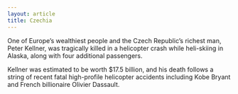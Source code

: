 ```yaml
---
layout: article
title: Czechia
---
```

One of Europe’s wealthiest people and the Czech Republic’s richest man, Peter Kellner, was tragically killed in a helicopter crash while heli-skiing in Alaska, along with four additional passengers.

Kellner was estimated to be worth $17.5 billion, and his death follows a string of recent fatal high-profile helicopter accidents including Kobe Bryant and French billionaire Olivier Dassault.